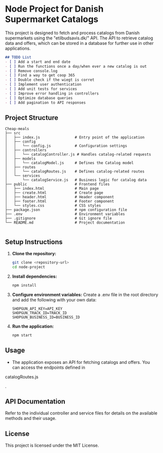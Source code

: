 # Node Project for Danish Supermarket Catalogs

This project is designed to fetch and process catalogs from Danish supermarkets using the "etilbudsavis.dk/" API. The API to retrieve catalog data and offers, which can be stored in a database for further use in other applications.

   ```markdown
   ## TODO List
   - [ ] Add a start and end date
   - [ ] Run the functions once a day/when ever a new catalog is out
   - [ ] Remove console.log
   - [ ] Find a way to get coop 365
   - [ ] Double check if the wiegt is corret
   - [ ] Implement user authentication
   - [ ] Add unit tests for services
   - [ ] Improve error handling in controllers
   - [ ] Optimize database queries
   - [ ] Add pagination to API responses
   
   ```
## Project Structure
   
   ```
   Cheap-meals
   ├── src
   │   ├── index.js                # Entry point of the application
   │   ├── config
   │   │   └── config.js           # Configuration settings
   │   ├── controllers
   │   │   └── catalogController.js # Handles catalog-related requests
   │   ├── models
   │   │   └── catalogModel.js     # Defines the Catalog model
   │   ├── routes
   │   │   └── catalogRoutes.js    # Defines catalog-related routes
   │   └── services
   │       └── catalogService.js   # Business logic for catalog data
   ├── public                      # Frontend files
   │   ├── index.html              # Main page
   │   ├── create.html             # Create page
   │   ├── header.html             # Header component
   │   ├── footer.html             # Footer component
   │   └── styles.css              # CSS styles
   ├── package.json                # npm configuration file
   ├── .env                        # Environment variables
   ├── .gitignore                  # Git ignore file
   └── README.md                   # Project documentation
   
   
   ```
## Setup Instructions

1. **Clone the repository:**
   ```bash
   git clone <repository-url>
   cd node-project
   ```

2. **Install dependencies:**
   ```bash
   npm install
   ```

3. **Configure environment variables:**
   Create a .env file in the root directory and add the following with your own data:
   ```env
   SHOPGUN_API_KEY=API_KEY
   SHOPGUN_TRACK_ID=TRACK_ID
   SHOPGUN_BUSINESS_ID=BUSINESS_ID
   ```

4. **Run the application:**
   ```bash
   npm start
   ```

## Usage

- The application exposes an API for fetching catalogs and offers. You can access the endpoints defined in 

catalogRoutes.js

.
## API Documentation

Refer to the individual controller and service files for details on the available methods and their usage.

## License

This project is licensed under the MIT License.
```
